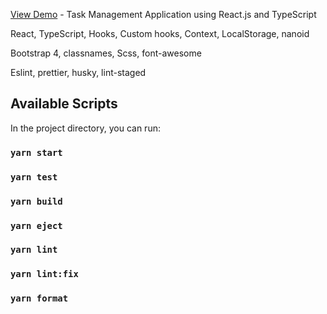 [View Demo](http://easytodos.surge.sh) - Task Management Application using React.js and TypeScript

React, TypeScript, Hooks, Custom hooks, Context, LocalStorage, nanoid

Bootstrap 4, classnames, Scss, font-awesome

Eslint, prettier, husky, lint-staged

## Available Scripts

In the project directory, you can run:

### `yarn start`
### `yarn test`
### `yarn build`
### `yarn eject`
### `yarn lint`
### `yarn lint:fix`
### `yarn format`
